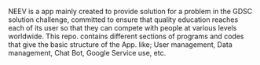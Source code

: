 NEEV is a app mainly created to provide solution for a problem in the GDSC solution challenge, committed to ensure that quality education reaches each of its user so that they can compete with people at various levels worldwide.
This repo. contains different sections of programs and codes that give the basic structure of the App.
like; User management, Data management, Chat Bot, Google Service use, etc.
